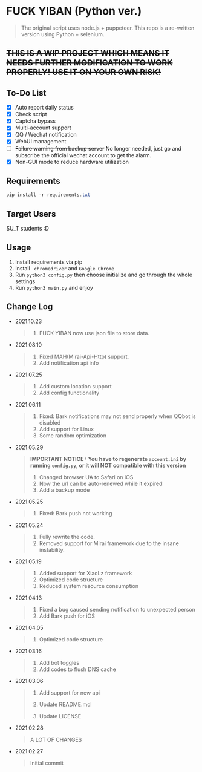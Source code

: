 # FUCK YIBAN (Python ver.)

> The original script uses node.js + puppeteer. This repo is a re-written version using Python + selenium.

## ~~**THIS IS A WIP PROJECT WHICH MEANS IT NEEDS FURTHER MODIFICATION TO WORK PROPERLY! USE IT ON YOUR OWN RISK!**~~

## To-Do List

- [x] Auto report daily status
- [x] Check script
- [x] Captcha bypass
- [x] Multi-account support
- [x] QQ / Wechat notification
- [x] WebUI management
- [ ] ~~Failure warning from backup server~~ No longer needed, just go and subscribe the official wechat account to get the alarm.
- [x] Non-GUI mode to reduce hardware utilization

## Requirements

```powershell
pip install -r requirements.txt
```

## Target Users

SU_T students :D

## Usage

1. Install requirements via pip
2. Install ` chromedriver` and `Google Chrome`
3. Run `python3 config.py` then choose initialize and go through the whole settings
4. Run `python3 main.py` and enjoy

## Change Log

- 2021.10.23

  > 1. FUCK-YIBAN now use json file to store data.

- 2021.08.10

  > 1. Fixed MAH(Mirai-Api-Http) support.
  > 2. Add notification api info

- 2021.07.25

  > 1. Add custom location support
  > 2. Add config functionality

- 2021.06.11

  > 1. Fixed: Bark notifications may not send properly when QQbot is disabled
  > 2. Add support for Linux
  > 3. Some random optimization 

- 2021.05.29

  > **IMPORTANT NOTICE : You have to regenerate `account.ini` by running `config.py`, or it will NOT compatible with this version**
  >
  > 1.  Changed browser UA to Safari on iOS
  > 2.  Now the url can be auto-renewed while it expired
  > 3.  Add a backup mode 

- 2021.05.25

  > 1. Fixed: Bark push not working

- 2021.05.24

  > 1. Fully rewrite the code.
  > 2. Removed support for Mirai framework due to the insane instability.

- 2021.05.19

  > 1. Added support for XiaoLz framework
  > 2. Optimized code structure
  > 3. Reduced system resource consumption

- 2021.04.13

  > 1. Fixed a bug caused sending notification to unexpected person
  > 2. Add Bark push for iOS

- 2021.04.05

  > 1. Optimized code structure

- 2021.03.16

  > 1. Add bot toggles
  > 2. Add codes to flush DNS cache

- 2021.03.06

  > 1. Add support for new api
  >
  > 2. Update README.md
  >
  > 3. Update LICENSE 

- 2021.02.28

  > A LOT OF CHANGES

- 2021.02.27

  > Initial commit